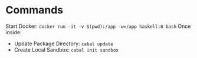 # Commands
Start Docker: `docker run -it -v $(pwd):/app -w=/app haskell:8 bash`
Once inside:
  * Update Package Directory: `cabal update`
  * Create Local Sandbox: `cabal init sandbox`
  